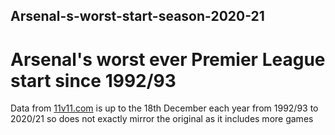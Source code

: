 ## Arsenal-s-worst-start-season-2020-21
# Arsenal's worst ever Premier League start since 1992/93

Data from [11v11.com](https://www.11v11.com/) is up to the 18th December each year from 1992/93 to 2020/21 so does not exactly mirror the original as it includes more games

